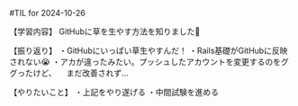 #TIL for 2024-10-26

【学習内容】
GitHubに草を生やす方法を知りました🌱

【振り返り】
・GitHubにいっぱい草生やすんだ！
・Rails基礎がGitHubに反映されない😭
・アカが違ったみたい。プッシュしたアカウントを変更するのをググったけど、
　まだ改善されず…

【やりたいこと】
・上記をやり遂げる
・中間試験を進める
